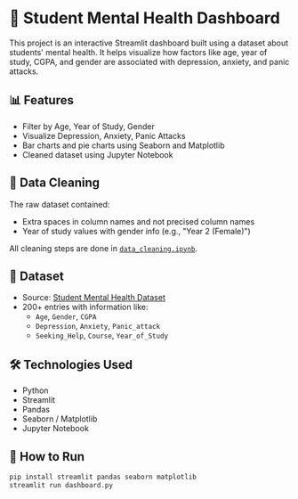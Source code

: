 # 🧠 Student Mental Health Dashboard

This project is an interactive Streamlit dashboard built using a dataset about students' mental health. It helps visualize how factors like age, year of study, CGPA, and gender are associated with depression, anxiety, and panic attacks.

## 📊 Features

- Filter by Age, Year of Study, Gender
- Visualize Depression, Anxiety, Panic Attacks
- Bar charts and pie charts using Seaborn and Matplotlib
- Cleaned dataset using Jupyter Notebook

## 🧹 Data Cleaning

The raw dataset contained:
- Extra spaces in column names and not precised column names
- Year of study values with gender info (e.g., "Year 2 (Female)")


All cleaning steps are done in [`data_cleaning.ipynb`](https://github.com/Harsha125-art/Student-mental-health/blob/43f71e6860d065321c6044bbab6722e8612806ba/Data_cleaning.ipynb).

## 📂 Dataset

- Source: [Student Mental Health Dataset](https://raw.githubusercontent.com/Harsha125-art/public-datasets/main/student_mental_health.csv)
- 200+ entries with information like:
  - `Age`, `Gender`, `CGPA`
  - `Depression`, `Anxiety`, `Panic_attack`
  - `Seeking_Help`, `Course`, `Year_of_Study`

## 🛠 Technologies Used

- Python
- Streamlit
- Pandas
- Seaborn / Matplotlib
- Jupyter Notebook

## 🚀 How to Run

```bash
pip install streamlit pandas seaborn matplotlib
streamlit run dashboard.py

